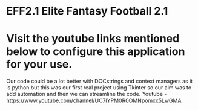 # EFF2.1 Elite Fantasy Football 2.1
# Visit the youtube links mentioned below to configure this application for your use.
Our code could be a lot better with DOCstrings and context managers as it is python but this was our first real project using Tkinter so our aim was to add automation and then we can streamline the code.
Youtube - https://www.youtube.com/channel/UC7lYPM0R0OMNpomxx5LwGMA
